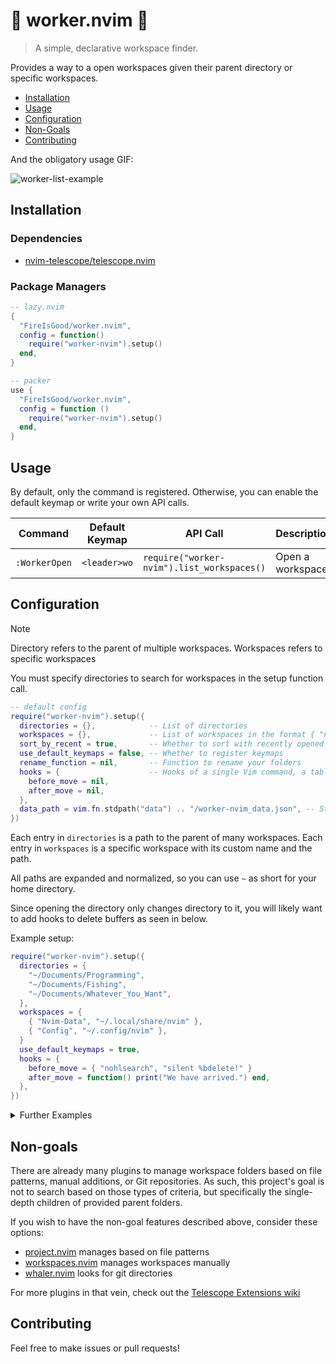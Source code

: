 # 👷 worker.nvim 🚧

> A simple, declarative workspace finder.

Provides a way to a open workspaces given their parent directory or specific workspaces.

- [Installation](#list-of-text-objects)
- [Usage](#configuration)
- [Configuration](#configuration)
- [Non-Goals](#non-goals)
- [Contributing](#contributing)

And the obligatory usage GIF:

![worker-list-example](https://github.com/FireIsGood/worker.nvim/assets/109556932/f098fab5-333b-4638-bccc-60b9e900361e)

## Installation

### Dependencies

- [nvim-telescope/telescope.nvim](https://github.com/nvim-telescope/telescope.nvim)

### Package Managers

```lua
-- lazy.nvim
{
  "FireIsGood/worker.nvim",
  config = function()
    require("worker-nvim").setup()
  end,
}

-- packer
use {
  "FireIsGood/worker.nvim",
  config = function ()
    require("worker-nvim").setup()
  end,
}
```

## Usage

By default, only the command is registered. Otherwise, you can enable the default keymap or write your own API calls.

| Command       | Default Keymap | API Call                                   | Description      |
| ------------- | -------------- | ------------------------------------------ | ---------------- |
| `:WorkerOpen` | `<leader>wo`   | `require("worker-nvim").list_workspaces()` | Open a workspace |

## Configuration

> [!NOTE]
> Directory refers to the parent of multiple workspaces. Workspaces refers to specific workspaces

You must specify directories to search for workspaces in the setup function call.

```lua
-- default config
require("worker-nvim").setup({
  directories = {},            -- List of directories
  workspaces = {},             -- List of workspaces in the format { "name", "path" }
  sort_by_recent = true,       -- Whether to sort with recently opened workspaces in front
  use_default_keymaps = false, -- Whether to register keymaps
  rename_function = nil,       -- Function to rename your folders
  hooks = {                    -- Hooks of a single Vim command, a table of vim commands, a Lua function, or nil
    before_move = nil,
    after_move = nil,
  },
  data_path = vim.fn.stdpath("data") .. "/worker-nvim_data.json", -- Stores recently used workspaces
})
```

Each entry in `directories` is a path to the parent of many workspaces. Each entry in `workspaces` is a specific
workspace with its custom name and the path.

All paths are expanded and normalized, so you can use `~` as short for your home directory.

Since opening the directory only changes directory to it, you will likely want to add hooks to delete buffers as seen in
below.

Example setup:

```lua
require("worker-nvim").setup({
  directories = {
    "~/Documents/Programming",
    "~/Documents/Fishing",
    "~/Documents/Whatever_You_Want",
  },
  workspaces = {
    { "Nvim-Data", "~/.local/share/nvim" },
    { "Config", "~/.config/nvim" },
  }
  use_default_keymaps = true,
  hooks = {
    before_move = { "nohlsearch", "silent %bdelete!" }
    after_move = function() print("We have arrived.") end,
  },
})
```

<details>
<summary>Further Examples</summary>

### With Sessions.nvim

```lua
require("worker-nvim").setup({
  -- Your workspaces and directories
  hooks = {
    before_move = { "noh","SessionsStop" ,"silent %bdelete!" },
    after_move = { "SessionsLoad" },
  },
})
```

### Using a Custom Rename Function

```lua
require("worker-nvim").setup({
  -- Your workspaces and directories
  use_default_keymaps = true,
  rename_function = function(name)
    return string.gsub(" " .. name, "%W%l", string.upper):sub(2) -- Name to title case
  end,
})
```

</details>

## Non-goals

There are already many plugins to manage workspace folders based on file patterns, manual additions, or Git repositories. As
such, this project's goal is not to search based on those types of criteria, but specifically the single-depth children
of provided parent folders.

If you wish to have the non-goal features described above, consider these options:

- [project.nvim](https://github.com/ahmedkhalf/project.nvim) manages based on file patterns
- [workspaces.nvim](https://github.com/natecraddock/workspaces.nvim) manages workspaces manually
- [whaler.nvim](https://github.com/salorak/whaler.nvim) looks for git directories

For more plugins in that vein, check out the [Telescope Extensions wiki](https://github.com/nvim-telescope/telescope.nvim/wiki/Extensions)

## Contributing

Feel free to make issues or pull requests!
